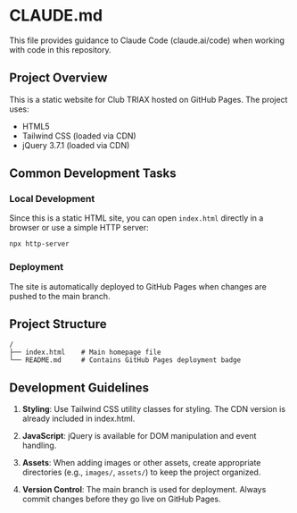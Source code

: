 # CLAUDE.md

This file provides guidance to Claude Code (claude.ai/code) when working with code in this repository.

## Project Overview

This is a static website for Club TRIAX hosted on GitHub Pages. The project uses:
- HTML5
- Tailwind CSS (loaded via CDN)
- jQuery 3.7.1 (loaded via CDN)

## Common Development Tasks

### Local Development

Since this is a static HTML site, you can open `index.html` directly in a browser or use a simple HTTP server:

```bash
npx http-server
```

### Deployment
The site is automatically deployed to GitHub Pages when changes are pushed to the main branch.

## Project Structure

```
/
├── index.html    # Main homepage file
└── README.md     # Contains GitHub Pages deployment badge
```

## Development Guidelines

1. **Styling**: Use Tailwind CSS utility classes for styling. The CDN version is already included in index.html.

2. **JavaScript**: jQuery is available for DOM manipulation and event handling.

3. **Assets**: When adding images or other assets, create appropriate directories (e.g., `images/`, `assets/`) to keep the project organized.

4. **Version Control**: The main branch is used for deployment. Always commit changes before they go live on GitHub Pages.